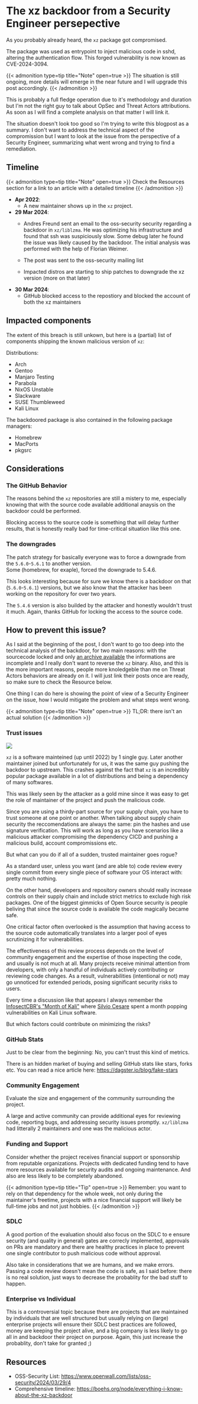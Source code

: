 # The xz backdoor from a Security Engineer persepective


As you probably already heard, the `xz` package got compromised. 

The package was used as entrypoint to inject malicious code in sshd, altering the authentication flow. This forged vulnerability is now known as CVE-2024-3094.
<!--more--> 

{{< admonition type=tip title="Note" open=true >}}
The situation is still ongoing, more details will emerge in the near future and I will upgrade this post accordingly.
{{< /admonition >}}

This is probably a full fledge operation due to it's methodology and duration but I'm not the right guy to talk about OpSec and Threat Actors attributions. 
As soon as I will find a complete analysis on that matter I will link it.

The situation doesn't look too good so I'm trying to write this blogpost as a summary. I don't want to address the technical aspect of the compromission but I want to look at the issue from the perspective of a Security Engineer, summarizing what went wrong and trying to find a remediation.

## Timeline
{{< admonition type=tip title="Note" open=true >}}
Check the Resources section for a link to an article with a detailed timeline
{{< /admonition >}}

- __Apr 2022__: 
    - A new maintainer shows up in the `xz` project.
- __29 Mar 2024__: 
    - Andres Freund sent an email to the oss-security security regarding a backdoor in `xz/liblzma`. 
    He was optimizing his infrastructure and found that ssh was  suspiciously slow. Some debug later he found the issue was likely caused by the backdoor. The initial analysis was performed with the help of Florian Weimer.
    
    - The post was sent to the oss-security mailing list

    - Impacted distros are starting to ship patches to downgrade the xz version (more on that later)
- __30 Mar 2024__: 
    - GitHub blocked access to the repostiory and blocked the account of both the xz maintainers


## Impacted components

The extent of this breach is still unkown, but here is a (partial) list of components shipping the known malicious version of `xz`:

Distributions:
- Arch
- Gentoo
- Manjaro Testing
- Parabola
- NixOS Unstable
- Slackware
- SUSE Thumbleweed
- Kali Linux

The backdoored package is also contained in the following package managers:
- Homebrew
- MacPorts
- pkgsrc

## Considerations

### The GitHub Behavior

The reasons behind the `xz` repositories are still a mistery to me, especially knowing that with the source code available additional anaysis on the backdoor could be performed.

Blocking access to the source code is something that will delay further results, that is honestly really bad for time-critical situation like this one.

### The downgrades

The patch strategy for basically everyone was to force a downgrade from the `5.6.0`-`5.6.1` to another version.  
Some (homebrew, for exaple), forced the downgrade to 5.4.6. 

This looks interesting because for sure we know there is a backdoor on that (`5.6.0`-`5.6.1`) versions, but we also know that the attacker has been working on the repository for over two years.

The `5.4.6` version is also builded by the attacker and honestly wouldn't trust it much. 
Again, thanks GitHub for locking the access to the source code.

## How to prevent this issue?

As I said at the beginning of the post, I don't want to go too deep into the technical analysis of the backdoor, for two main reasons: with the sourcecode locked and only [an archive available](https://github.com/xz-mirror/xz) the informations are incomplete and I really don't want to reverse the `xz` binary. 
Also, and this is the more important reasons, people more knoledgeble than me on Threat Actors behaviors are already on it. 
I will just link their posts once are ready, so make sure to check the Resource below. 

One thing I can do here is showing the point of view of a Security Engineer on the issue, how I would mitigate the problem and what steps went wrong.

{{< admonition type=tip title="Note" open=true >}}
TL;DR: there isn't an actual solution
{{< /admonition >}}


### Trust issues
![](https://imgs.xkcd.com/comics/dependency_2x.png)

`xz` is a software mainteined (up until 2022) by 1 single guy. Later another maintainer joined but unfortunately for us, it was the same guy pushing the backdoor to upstream.
This crashes against the fact that `xz` is an incredibly popular package available in a lot of distributions and being a dependency of many softwares. 

This was likely seen by the attacker as a gold mine since it was easy to get the role of maintainer of the project and push the malicious code.

Since you are using a thirdy-part source for your supply chain, you have to trust someone at one point or another.
When talking about supply chain security the reccomendations are always the same: pin the hashes and use signature verification. This will work as long as you have scenarios like a  malicious attacker compromising the dependency CICD and pushing a malicious build, account compromissions etc.

But what can you do if all of a sudden, trusted maintainer goes rogue?

As a standard user, unless you want (and are able to) code review every single commit from every single piece of software your OS interact with: pretty much nothing.

On the other hand, developers and repository owners should really increase controls on their supply chain and include strict metrics to exclude high risk packages. 
One of the biggest gimmicks of Open Source security is people beliving that since the source code is available the code magically became safe.

One critical factor often overlooked is the assumption that having access to the source code automatically translates into a larger pool of eyes scrutinizing it for vulnerabilities.

The effectiveness of this review process depends on the level of community engagement and the expertise of those inspecting the code, and usually is not much at all. Many projects receive minimal attention from developers, with only a handful of individuals actively contributing or reviewing code changes. As a result, vulnerabilities (intentional or not) may go unnoticed for extended periods, posing significant security risks to users.

Every time a discussion like that appears I always remember the [InfosectCBR's "Month of Kali"](https://blog.infosectcbr.com.au/2018/11/pitfalls-using-strcat.html) where [Silvio Cesare](https://twitter.com/silviocesare) spent a month popping vulnerabilities on Kali Linux software.

But which factors could contribute on minimizing the risks?

### GitHub Stats

Just to be clear from the beginning: No, you can't trust this kind of metrics.

There is an hidden market of buying and selling GitHub stats like stars, forks etc. 
You can read a nice article here: https://dagster.io/blog/fake-stars

### Community Engagement
Evaluate the size and engagement of the community surrounding the project. 

A large and active community can provide additional eyes for reviewing code, reporting bugs, and addressing security issues promptly. `xz/liblzma` had litterally 2 maintainers and one was the malicious actor.

### Funding and Support
Consider whether the project receives financial support or sponsorship from reputable organizations. Projects with dedicated funding tend to have more resources available for security audits and ongoing maintenance. 
And also are less likely to be completely abandoned. 

{{< admonition type=tip title="Tip" open=true >}}
Remember: you want to rely on that dependency for the whole week, not only during the maintainer's freetime, projects with a nice financial support will likely be full-time jobs and not just hobbies.
{{< /admonition >}}

### SDLC
A good portion of the evaluation should also focus on the SDLC to e ensure security (and quality in general) gates are correcly implemented, approvals on PRs are mandatory and there are healthy practices in place to prevent one single contributor to push malicious code without approval. 

Also take in considerations that we are humans, and we make errors. Passing a code review doesn't mean the code is safe, as I said before: there is no real solution, just ways to decrease the probablity for the bad stuff to happen.

### Enterprise vs Individual
This is a controversial topic because there are projects that are maintained by individuals that are well structured but usually relying on (large) enterprise projects will ensure their SDLC best practices are followed, money are keeping the project alive, and a big company is less likely to go all in and backdoor their project on purpose. Again, this just increase the probablity, don't take for granted ;)


## Resources
    
- OSS-Security List: https://www.openwall.com/lists/oss-security/2024/03/29/4
- Comprehensive timeline: https://boehs.org/node/everything-i-know-about-the-xz-backdoor

